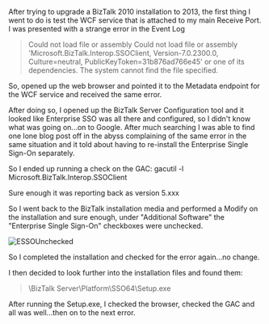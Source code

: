 <!-- {Title:"BizTalk Upgrade to 2013 - Missing assembly SSOClient",PublishedOn:"2013-11-08 15:09",Intro:"After upgrading to BizTalk 2013 from BizTalk 2010 the SSOClient assembly was not found."} -->

After trying to upgrade a BizTalk 2010 installation to 2013, the first thing I went to do is test the 
WCF service that is attached to my main Receive Port. I was presented with a strange error in the Event Log

> Could not load file or assembly Could not load file or assembly 'Microsoft.BizTalk.Interop.SSOClient, Version-7.0.2300.0,
> Culture=neutral, PublicKeyToken=31b876ad766e45' or one of its dependencies. The system cannot find the file specified.

So, opened up the web browser and pointed it to the Metadata endpoint for the WCF service and received the same error.

After doing so, I opened up the BizTalk Server Configuration tool and it looked like Enterprise SSO was all there and configured, so I didn't know what was going on...on to Google. After much searching I was able to find one lone blog post off in the abyss complaining of the same error in the same situation and it told about having to re-install the Enterprise Single Sign-On separately.

So I ended up running a check on the GAC:
    gacutil -l Microsoft.BizTalk.Interop.SSOClient
	
Sure enough it was reporting back as version 5.xxx

So I went back to the BizTalk installation media and performed a Modify on the installation and sure enough, under "Additional Software" the "Enterprise Single Sign-On" checkboxes were unchecked. 

![ESSOUnchecked](/blog/img/ESSO_Modify.jpg "SSO_Modify")

So I completed the installation and checked for the error again...no change.

I then decided to look further into the installation files and found them:

> <path to install files>\BizTalk Server\Platform\SSO64\Setup.exe

After running the Setup.exe, I checked the browser, checked the GAC and all was well...then on to the next error.